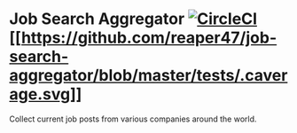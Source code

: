 # Job Search Aggregator [![CircleCI](https://circleci.com/gh/reaper47/job-search-aggregator.svg?style=svg)](https://circleci.com/gh/reaper47/job-search-aggregator) [[https://github.com/reaper47/job-search-aggregator/blob/master/tests/.caverage.svg]]

Collect current job posts from various companies around the world.
